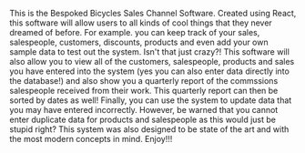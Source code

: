 This is the Bespoked Bicycles Sales Channel Software. Created using React, this software will allow users to all kinds of cool things that they never dreamed of before. For example. you can keep track of your sales, salespeople, customers, discounts, products and even add your own sample data to test out the system. Isn't that just crazy?! This software will also allow you to view all of the customers, salespeople, products and sales you have entered into the system (yes you can also enter data directly into the database!) and also show you a quarterly report of the commssions salespeople received from their work. This quarterly report can then be sorted by dates as well! Finally, you can use the system to update data that you may have entered incorrectly. However, be warned that you cannot enter duplicate data for products and salespeople as this would just be stupid right? This system was also designed to be state of the art and with the most modern concepts in mind. Enjoy!!!